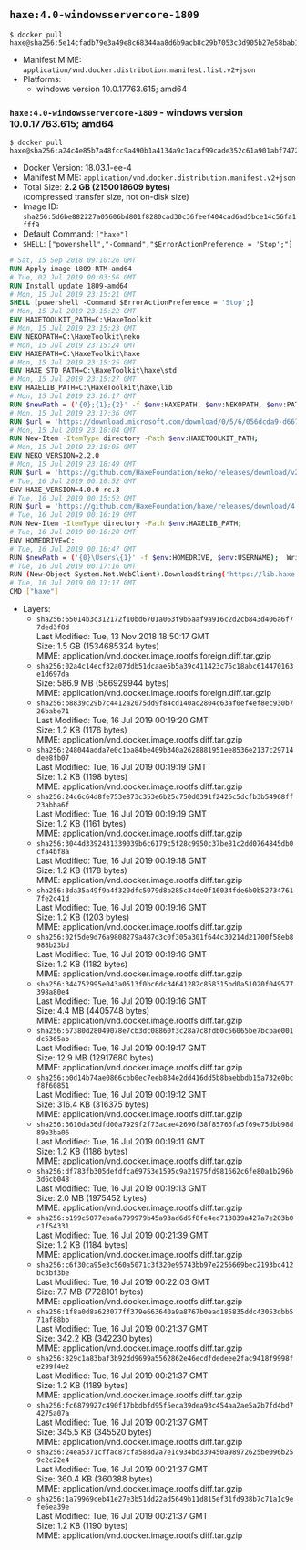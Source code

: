 ## `haxe:4.0-windowsservercore-1809`

```console
$ docker pull haxe@sha256:5e14cfadb79e3a49e8c68344aa8d6b9acb8c29b7053c3d905b27e58bab12eedc
```

-	Manifest MIME: `application/vnd.docker.distribution.manifest.list.v2+json`
-	Platforms:
	-	windows version 10.0.17763.615; amd64

### `haxe:4.0-windowsservercore-1809` - windows version 10.0.17763.615; amd64

```console
$ docker pull haxe@sha256:a24c4e85b7a48fcc9a490b1a4134a9c1acaf99cade352c61a901abf74726cc3b
```

-	Docker Version: 18.03.1-ee-4
-	Manifest MIME: `application/vnd.docker.distribution.manifest.v2+json`
-	Total Size: **2.2 GB (2150018609 bytes)**  
	(compressed transfer size, not on-disk size)
-	Image ID: `sha256:5d6be882227a05606bd801f8280cad30c36feef404cad6ad5bce14c56fa1fff9`
-	Default Command: `["haxe"]`
-	`SHELL`: `["powershell","-Command","$ErrorActionPreference = 'Stop';"]`

```dockerfile
# Sat, 15 Sep 2018 09:10:26 GMT
RUN Apply image 1809-RTM-amd64
# Tue, 02 Jul 2019 00:03:56 GMT
RUN Install update 1809-amd64
# Mon, 15 Jul 2019 23:15:21 GMT
SHELL [powershell -Command $ErrorActionPreference = 'Stop';]
# Mon, 15 Jul 2019 23:15:22 GMT
ENV HAXETOOLKIT_PATH=C:\HaxeToolkit
# Mon, 15 Jul 2019 23:15:23 GMT
ENV NEKOPATH=C:\HaxeToolkit\neko
# Mon, 15 Jul 2019 23:15:24 GMT
ENV HAXEPATH=C:\HaxeToolkit\haxe
# Mon, 15 Jul 2019 23:15:25 GMT
ENV HAXE_STD_PATH=C:\HaxeToolkit\haxe\std
# Mon, 15 Jul 2019 23:15:27 GMT
ENV HAXELIB_PATH=C:\HaxeToolkit\haxe\lib
# Mon, 15 Jul 2019 23:16:17 GMT
RUN $newPath = ('{0};{1};{2}' -f $env:HAXEPATH, $env:NEKOPATH, $env:PATH); 	Write-Host ('Updating PATH: {0}' -f $newPath); 	[Environment]::SetEnvironmentVariable('PATH', $newPath, [EnvironmentVariableTarget]::Machine);
# Mon, 15 Jul 2019 23:17:36 GMT
RUN $url = 'https://download.microsoft.com/download/0/5/6/056dcda9-d667-4e27-8001-8a0c6971d6b1/vcredist_x86.exe'; 	Write-Host ('Downloading {0} ...' -f $url); 	[Net.ServicePointManager]::SecurityProtocol = [Net.SecurityProtocolType]::Tls12; 	Invoke-WebRequest -Uri $url -OutFile 'vcredist_x86.exe'; 		Write-Host 'Verifying sha256 (89f4e593ea5541d1c53f983923124f9fd061a1c0c967339109e375c661573c17) ...'; 	if ((Get-FileHash vcredist_x86.exe -Algorithm sha256).Hash -ne '89f4e593ea5541d1c53f983923124f9fd061a1c0c967339109e375c661573c17') { 		Write-Host 'FAILED!'; 		exit 1; 	}; 		Write-Host 'Installing ...'; 	Start-Process -FilePath "vcredist_x86.exe" -ArgumentList "/Q" -Wait; 		Write-Host 'Removing installer...'; 	Remove-Item .\vcredist_x86.exe; 		Write-Host 'Complete.';
# Mon, 15 Jul 2019 23:18:04 GMT
RUN New-Item -ItemType directory -Path $env:HAXETOOLKIT_PATH;
# Mon, 15 Jul 2019 23:18:05 GMT
ENV NEKO_VERSION=2.2.0
# Mon, 15 Jul 2019 23:18:49 GMT
RUN $url = 'https://github.com/HaxeFoundation/neko/releases/download/v2-2-0/neko-2.2.0-win.zip'; 	Write-Host ('Downloading {0} ...' -f $url); 	[Net.ServicePointManager]::SecurityProtocol = [Net.SecurityProtocolType]::Tls12; 	Invoke-WebRequest -Uri $url -OutFile 'neko.zip'; 		Write-Host 'Verifying sha256 (93d7ca96698a6825f38ca8eea49e2e6b691c0849270174f6c1bd531290db8d69) ...'; 	if ((Get-FileHash neko.zip -Algorithm sha256).Hash -ne '93d7ca96698a6825f38ca8eea49e2e6b691c0849270174f6c1bd531290db8d69') { 		Write-Host 'FAILED!'; 		exit 1; 	}; 		Write-Host 'Expanding ...'; 	New-Item -ItemType directory -Path tmp; 	Expand-Archive -Path neko.zip -DestinationPath tmp; 	if (Test-Path tmp\neko.exe) { Move-Item tmp $env:NEKOPATH } 	else { Move-Item (Resolve-Path tmp\neko* | Select -ExpandProperty Path) $env:NEKOPATH }; 		Write-Host 'Removing ...'; 	Remove-Item -Path neko.zip, tmp -Force -Recurse -ErrorAction Ignore; 		Write-Host 'Verifying install ...'; 	Write-Host '  neko -version'; neko -version; 		Write-Host 'Complete.';
# Tue, 16 Jul 2019 00:10:52 GMT
ENV HAXE_VERSION=4.0.0-rc.3
# Tue, 16 Jul 2019 00:15:52 GMT
RUN $url = 'https://github.com/HaxeFoundation/haxe/releases/download/4.0.0-rc.3/haxe-4.0.0-rc.3-win64.zip'; 	Write-Host ('Downloading {0} ...' -f $url); 	[Net.ServicePointManager]::SecurityProtocol = [Net.SecurityProtocolType]::Tls12; 	Invoke-WebRequest -Uri $url -OutFile haxe.zip; 		Write-Host 'Verifying sha256 (ab10b6d2fcff6637aa3481bc682cb0f18c3f204134afa4a16941b642d693f29e) ...'; 	if ((Get-FileHash haxe.zip -Algorithm sha256).Hash -ne 'ab10b6d2fcff6637aa3481bc682cb0f18c3f204134afa4a16941b642d693f29e') { 		Write-Host 'FAILED!'; 		exit 1; 	}; 		Write-Host 'Expanding ...'; 	New-Item -ItemType directory -Path tmp; 	Expand-Archive -Path haxe.zip -DestinationPath tmp; 	if (Test-Path tmp\haxe.exe) { Move-Item tmp $env:HAXEPATH } 	else { Move-Item (Resolve-Path tmp\haxe* | Select -ExpandProperty Path) $env:HAXEPATH }; 		Write-Host 'Removing ...'; 	Remove-Item -Path haxe.zip, tmp -Force -Recurse -ErrorAction Ignore; 		Write-Host 'Verifying install ...'; 	Write-Host '  haxe -version'; haxe -version; 	Write-Host '  haxelib version'; haxelib version; 		Write-Host 'Complete.';
# Tue, 16 Jul 2019 00:16:19 GMT
RUN New-Item -ItemType directory -Path $env:HAXELIB_PATH;
# Tue, 16 Jul 2019 00:16:20 GMT
ENV HOMEDRIVE=C:
# Tue, 16 Jul 2019 00:16:47 GMT
RUN $newPath = ('{0}\Users\{1}' -f $env:HOMEDRIVE, $env:USERNAME); 	Write-Host ('Updating HOMEPATH: {0}' -f $newPath); 	[Environment]::SetEnvironmentVariable('HOMEPATH', $newPath, [EnvironmentVariableTarget]::Machine);
# Tue, 16 Jul 2019 00:17:16 GMT
RUN (New-Object System.Net.WebClient).DownloadString('https://lib.haxe.org') >$null
# Tue, 16 Jul 2019 00:17:17 GMT
CMD ["haxe"]
```

-	Layers:
	-	`sha256:65014b3c312172f10bd6701a063f9b5aaf9a916c2d2cb843d406a6f77ded3f8d`  
		Last Modified: Tue, 13 Nov 2018 18:50:17 GMT  
		Size: 1.5 GB (1534685324 bytes)  
		MIME: application/vnd.docker.image.rootfs.foreign.diff.tar.gzip
	-	`sha256:02a4c14ecf32a07ddb51dcaae5b5a39c411423c76c18abc614470163e1d697da`  
		Size: 586.9 MB (586929944 bytes)  
		MIME: application/vnd.docker.image.rootfs.foreign.diff.tar.gzip
	-	`sha256:b8839c29b7c4412a2075dd9f84cd140ac2804c63af0ef4ef8ec930b726babe71`  
		Last Modified: Tue, 16 Jul 2019 00:19:20 GMT  
		Size: 1.2 KB (1176 bytes)  
		MIME: application/vnd.docker.image.rootfs.diff.tar.gzip
	-	`sha256:248044adda7e0c1ba84be409b340a2628881951ee8536e2137c29714dee8fb07`  
		Last Modified: Tue, 16 Jul 2019 00:19:19 GMT  
		Size: 1.2 KB (1198 bytes)  
		MIME: application/vnd.docker.image.rootfs.diff.tar.gzip
	-	`sha256:24c6c64d8fe753e873c353e6b25c750d0391f2426c5dcfb3b54968ff23abba6f`  
		Last Modified: Tue, 16 Jul 2019 00:19:19 GMT  
		Size: 1.2 KB (1161 bytes)  
		MIME: application/vnd.docker.image.rootfs.diff.tar.gzip
	-	`sha256:3044d3392431339039b6c6179c5f28c9950c37be81c2dd0764845db0cfa4bf8a`  
		Last Modified: Tue, 16 Jul 2019 00:19:18 GMT  
		Size: 1.2 KB (1178 bytes)  
		MIME: application/vnd.docker.image.rootfs.diff.tar.gzip
	-	`sha256:3da35a49f9a4f320dfc5079d8b285c34de0f16034fde6b0b527347617fe2c41d`  
		Last Modified: Tue, 16 Jul 2019 00:19:16 GMT  
		Size: 1.2 KB (1203 bytes)  
		MIME: application/vnd.docker.image.rootfs.diff.tar.gzip
	-	`sha256:02f5de9d76a9808279a487d3c0f305a301f644c30214d21700f58eb8988b23bd`  
		Last Modified: Tue, 16 Jul 2019 00:19:16 GMT  
		Size: 1.2 KB (1182 bytes)  
		MIME: application/vnd.docker.image.rootfs.diff.tar.gzip
	-	`sha256:344752995e043a0513f0bc6dc34641282c858315bd0a51020f049577398a80e4`  
		Last Modified: Tue, 16 Jul 2019 00:19:16 GMT  
		Size: 4.4 MB (4405748 bytes)  
		MIME: application/vnd.docker.image.rootfs.diff.tar.gzip
	-	`sha256:67380d28049078e7cb3dc08860f3c28a7c8fdb0c56065be7bcbae001dc5365ab`  
		Last Modified: Tue, 16 Jul 2019 00:19:17 GMT  
		Size: 12.9 MB (12917680 bytes)  
		MIME: application/vnd.docker.image.rootfs.diff.tar.gzip
	-	`sha256:b0d14b74ae0866cbb0ec7eeb834e2dd416dd5b8baebbdb15a732e0bcf8f60851`  
		Last Modified: Tue, 16 Jul 2019 00:19:12 GMT  
		Size: 316.4 KB (316375 bytes)  
		MIME: application/vnd.docker.image.rootfs.diff.tar.gzip
	-	`sha256:3610da36dfd00a7929f2f73acae42696f38f85766fa5f69e75dbb98d89e3ba06`  
		Last Modified: Tue, 16 Jul 2019 00:19:11 GMT  
		Size: 1.2 KB (1186 bytes)  
		MIME: application/vnd.docker.image.rootfs.diff.tar.gzip
	-	`sha256:df783fb305defdfca69753e1595c9a21975fd981662c6fe80a1b296b3d6cb048`  
		Last Modified: Tue, 16 Jul 2019 00:19:13 GMT  
		Size: 2.0 MB (1975452 bytes)  
		MIME: application/vnd.docker.image.rootfs.diff.tar.gzip
	-	`sha256:b199c5077eba6a799979b45a93ad6d5f8fe4ed713839a427a7e203b0c1f54331`  
		Last Modified: Tue, 16 Jul 2019 00:21:39 GMT  
		Size: 1.2 KB (1184 bytes)  
		MIME: application/vnd.docker.image.rootfs.diff.tar.gzip
	-	`sha256:c6f30ca95e3c560a5071c3f320e95743bb97e2256669bec2193bc412bc3bf3be`  
		Last Modified: Tue, 16 Jul 2019 00:22:03 GMT  
		Size: 7.7 MB (7728101 bytes)  
		MIME: application/vnd.docker.image.rootfs.diff.tar.gzip
	-	`sha256:1f8a0d8a623077ff379e663640a9a8767b0ead185835ddc43053dbb571af88bb`  
		Last Modified: Tue, 16 Jul 2019 00:21:37 GMT  
		Size: 342.2 KB (342230 bytes)  
		MIME: application/vnd.docker.image.rootfs.diff.tar.gzip
	-	`sha256:829c1a83baf3b92dd9699a5562862e46ecdfdedeee2fac9418f9998fe299f4e2`  
		Last Modified: Tue, 16 Jul 2019 00:21:37 GMT  
		Size: 1.2 KB (1189 bytes)  
		MIME: application/vnd.docker.image.rootfs.diff.tar.gzip
	-	`sha256:fc6879927c490f17bbdbfd95f5eca39dea93c454aa2ae5a2b7fd4bd74275a07a`  
		Last Modified: Tue, 16 Jul 2019 00:21:37 GMT  
		Size: 345.5 KB (345520 bytes)  
		MIME: application/vnd.docker.image.rootfs.diff.tar.gzip
	-	`sha256:24ea5371cffac87cfa588d2a7e1c934bd339450a98972625be096b259c2c22e4`  
		Last Modified: Tue, 16 Jul 2019 00:21:37 GMT  
		Size: 360.4 KB (360388 bytes)  
		MIME: application/vnd.docker.image.rootfs.diff.tar.gzip
	-	`sha256:1a79969ceb41e27e3b51dd22ad5649b11d815ef31fd938b7c71a1c9efe6ea39e`  
		Last Modified: Tue, 16 Jul 2019 00:21:37 GMT  
		Size: 1.2 KB (1190 bytes)  
		MIME: application/vnd.docker.image.rootfs.diff.tar.gzip
